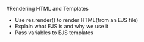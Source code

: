 #Rendering HTML and Templates

*   Use res.render() to render HTML(from an EJS file)
*   Explain what EJS is and why we use it
*   Pass variables to EJS templates